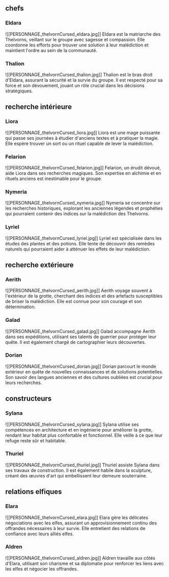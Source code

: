 ## chefs

### Eldara
![[PERSONNAGE_thelvornCursed_eldara.jpg]]
Eldara est la matriarche des Thelvorns, veillant sur le groupe avec sagesse et compassion. Elle coordonne les efforts pour trouver une solution à leur malédiction et maintient l'ordre au sein de la communauté. 

### Thalion
![[PERSONNAGE_thelvornCursed_thalion.jpg]]
Thalion est le bras droit d'Eldara, assurant la sécurité et la survie du groupe. Il est respecté pour sa force et son dévouement, jouant un rôle crucial dans les décisions stratégiques. 

## recherche intérieure

### Liora
![[PERSONNAGE_thelvornCursed_liora.jpg]]
Liora est une mage puissante qui passe ses journées à étudier d'anciens textes et à pratiquer la magie. Elle espère trouver un sort ou un rituel capable de lever la malédiction. 

### Felarion
![[PERSONNAGE_thelvornCursed_felarion.jpg]]
Felarion, un érudit dévoué, aide Liora dans ses recherches magiques. Son expertise en alchimie et en rituels anciens est inestimable pour le groupe.

### Nymeria
![[PERSONNAGE_thelvornCursed_nymeria.jpg]]
Nymeria se concentre sur les recherches historiques, explorant les anciennes légendes et prophéties qui pourraient contenir des indices sur la malédiction des Thelvorns. 

### Lyriel
![[PERSONNAGE_thelvornCursed_lyriel.jpg]]
Lyriel est spécialisée dans les études des plantes et des potions. Elle tente de découvrir des remèdes naturels qui pourraient aider à atténuer les effets de leur malédiction. 

## recherche extérieure

### Aerith
![[PERSONNAGE_thelvornCursed_aerith.jpg]]
Aerith voyage souvent à l'extérieur de la grotte, cherchant des indices et des artefacts susceptibles de briser la malédiction. Elle est connue pour son courage et son détermination. 

### Galad
![[PERSONNAGE_thelvornCursed_galad.jpg]]
Galad accompagne Aerith dans ses expéditions, utilisant ses talents de guerrier pour protéger leur quête. Il est également chargé de cartographier leurs découvertes. 

### Dorian
![[PERSONNAGE_thelvornCursed_dorian.jpg]]
Dorian parcourt le monde extérieur en quête de nouvelles connaissances et de solutions potentielles. Son savoir des langues anciennes et des cultures oubliées est crucial pour leurs recherches. 

## constructeurs

### Sylana
![[PERSONNAGE_thelvornCursed_sylana.jpg]]
Sylana utilise ses compétences en architecture et en ingénierie pour améliorer la grotte, rendant leur habitat plus confortable et fonctionnel. Elle veille à ce que leur refuge reste sûr et habitable. 

### Thuriel
![[PERSONNAGE_thelvornCursed_thuriel.jpg]]
Thuriel assiste Sylana dans ses travaux de construction. Il est également habile dans la sculpture, créant des œuvres d'art qui embellissent leur demeure souterraine. 

## relations elfiques

### Elara
![[PERSONNAGE_thelvornCursed_elara.jpg]]
Elara gère les délicates négociations avec les elfes, assurant un approvisionnement continu des offrandes nécessaires à leur survie. Elle entretient des relations de confiance avec leurs alliés elfes. 

### Aldren
![[PERSONNAGE_thelvornCursed_aldren.jpg]]
Aldren travaille aux côtés d'Elara, utilisant son charisme et sa diplomatie pour renforcer les liens avec les elfes et négocier les offrandes. 